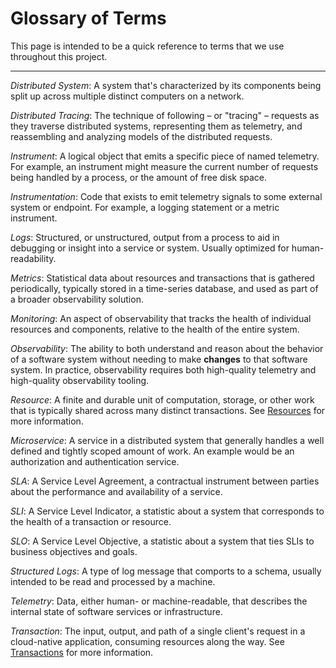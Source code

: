 # Glossary of Terms

This page is intended to be a quick reference to terms that we use throughout
this project.

---

_Distributed System_: A system that's characterized by its components
being split up across multiple distinct computers on a network.

_Distributed Tracing_: The technique of following – or "tracing" – requests as
they traverse distributed systems, representing them as telemetry, and
reassembling and analyzing models of the distributed requests.

_Instrument_: A logical object that emits a specific piece of named telemetry.
For example, an instrument might measure the current number of requests being
handled by a process, or the amount of free disk space.

_Instrumentation_: Code that exists to emit telemetry signals to some external
system or endpoint. For example, a logging statement or a metric instrument.

_Logs_: Structured, or unstructured, output from a process to aid in debugging
or insight into a service or system. Usually optimized for human-readability.

_Metrics_: Statistical data about resources and transactions that is gathered
periodically, typically stored in a time-series database, and used as part of a broader
observability solution.

_Monitoring_: An aspect of observability that tracks the health of individual
resources and components, relative to the health of the entire system.

_Observability_: The ability to both understand and reason about the behavior
of a software system without needing to make **changes** to that software system.
In practice, observability requires both high-quality telemetry and
high-quality observability tooling.

_Resource_: A finite and durable unit of computation, storage, or other work
that is typically shared across many distinct transactions.
See [Resources](./02%20-%20end-users-and-engineers.md#resources) for more
information.

_Microservice_: A service in a distributed system that generally handles a
well defined and tightly scoped amount of work. An example would be an
authorization and authentication service.

_SLA_: A Service Level Agreement, a contractual instrument between parties about
the performance and availability of a service.

_SLI_: A Service Level Indicator, a statistic about a system that corresponds to
the health of a transaction or resource.

_SLO_: A Service Level Objective, a statistic about a system that ties SLIs to
business objectives and goals.

_Structured Logs_: A type of log message that comports to a schema, usually
intended to be read and processed by a machine.

_Telemetry_: Data, either human- or machine-readable, that describes the
internal state of software services or infrastructure.

_Transaction_: The input, output, and path of a single client's request in a
cloud-native application, consuming resources along the way. See
[Transactions](./02%20-%20end-users-and-engineers.md#transactions) for more
information.
